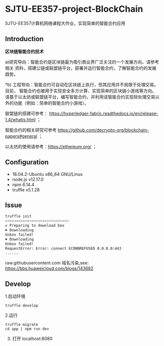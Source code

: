 # SJTU-EE357-project-BlockChain
SJTU-EE357计算机网络课程大作业，实现简单的智能合约应用

## Introduction

**区块链智能合约技术** 

a)研究导向：智能合约是区块链最为吸引商业界广泛关注的一个发展方向，请参考相关 资料，搭建公链或联盟链平台，部署并运行智能合约，了解智能合约的发展趋势。 

*b) 工程导向：智能合约可自动在区块链上执行，但其应用并不局限于处理交易。目前， 智能合约也被用于实现安全多方计算、实现简单的区块链小游戏等方向。请基于以太坊或联盟链平台，编写智能合约，并利用该智能合约实现除处理交易以外的功能（例如：简单的智能合约小游戏）。

联盟链的搭建可参考： https://hyperledger-fabric.readthedocs.io/en/release-1.4/whatis.html ；

智能合约的相关研究可参考 https://github.com/decrypto-org/blockchain-papers#general ；

以太坊的使用请参考：https://ethereum.org/ ；





## Configuration

- 18.04.2-Ubuntu x86_64 GNU/Linux 
- node.js	v12.17.0 
- npm	6.14.4 
- truffle	v5.1.28

## Issue

```bash
truffle init
>>>>>>>>>>>>>>>>>>>>>>>>>>>>>
✔ Preparing to download box
✖ Downloading
Unbox failed!
✖ Downloading
Unbox failed!
RequestError: Error: connect ECONNREFUSED 0.0.0.0:443
......
```

raw.githubusercontent.com 域名污染,see: https://bbs.huaweicloud.com/blogs/143682

## Develop

1.启动环境

```
truffle develop
```

2.运行

```
truffle migrate
cd app | npm run dev
```

3. 打开 localhost:8080